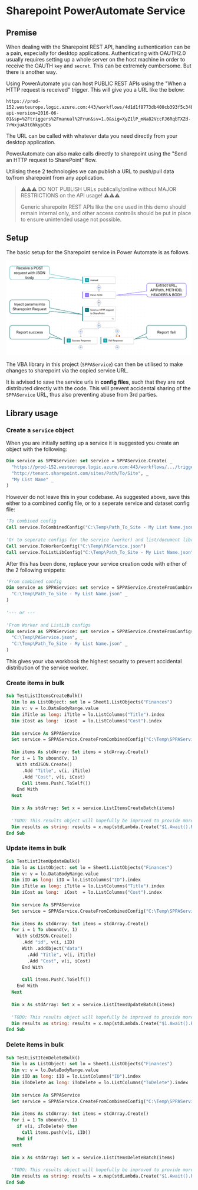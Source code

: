 # Sharepoint PowerAutomate Service

## Premise

When dealing with the Sharepoint REST API, handling authentication can be a pain, especially for desktop applications. Authenticating with OAUTH2.0 usually requires setting up a whole server on the host machine in order to receive the OAUTH `key` and `secret`. This can be extremely cumbersome. But there is another way.

Using PowerAutomate you can host PUBLIC REST APIs using the "When a HTTP request is received" trigger. This will give you a URL like the below:

```
https://prod-152.westeurope.logic.azure.com:443/workflows/4d1d1f8773db400cb393f5c34be37ac3/triggers/manual/paths/invoke?api-version=2016-06-01&sp=%2Ftriggers%2Fmanual%2Frun&sv=1.0&sig=XyZ1lP_mNa82VccFJ6RqbTXZd-7rWxjuA3tGhkypOEs
```

The URL can be called with whatever data you need directly from your desktop application.

PowerAutomate can also make calls directly to sharepoint using the "Send an HTTP request to SharePoint" flow.

Utilising these 2 technologies we can publish a URL to push/pull data to/from sharepoint from any application.

> ⚠️⚠️⚠️ DO NOT PUBLISH URLs publically/online without MAJOR RESTRICTIONS on the API usage! ⚠️⚠️⚠️
>
> Generic sharepoitn REST APIs like the one used in this demo should remain internal only, and other access controlls should be put in place to ensure unintended usage not possible.

## Setup

The basic setup for the Sharepoint service in Power Automate is as follows.

![_](./res/PowerAutomate_Service.png)

The VBA library in this project (`SPPAService`) can then be utilised to make changes to sharepoint via the copied service URL.

It is advised to save the service urls in **config files**, such that they are not distributed directly with the code. This will prevent accidental sharing of the `SPPAService` URL, thus also preventing abuse from 3rd parties.

## Library usage

### Create a `service` object

When you are initially setting up a service it is suggested you create an object with the following:

```vb
Dim service as SPPAService: set service = SPPAService.Create( _
  "https://prod-152.westeurope.logic.azure.com:443/workflows/.../triggers/manual/paths/invoke?...", _ 'From PowerAutomate service
  "http://tenant.sharepoint.com/sites/Path/To/Site", _
  "My List Name" _
)
```

However do not leave this in your codebase. As suggested above, save this either to a combined config file, or to a seperate service and dataset config file:

```vb
'To combined config
Call service.ToCombinedConfig("C:\Temp\Path_To_Site - My List Name.json")

'Or to seperate configs for the service (worker) and list/document library
Call service.ToWorkerConfig("C:\Temp\PAService.json")
Call service.ToListLibConfig("C:\Temp\Path_To_Site - My List Name.json")
```

After this has been done, replace your service creation code with either of the 2 following snippets:

```vb
'From combined config
Dim service as SPPAService: set service = SPPAService.CreateFromCombinedConfig( _
  "C:\Temp\Path_To_Site - My List Name.json" _
)

'--- or ---

'From Worker and ListLib configs
Dim service as SPPAService: set service = SPPAService.CreateFromConfigs( _
  "C:\Temp\PAService.json", _
  "C:\Temp\Path_To_Site - My List Name.json" _
)
```

This gives your vba workbook the highest security to prevent accidental distribution of the service worker.

### Create items in bulk

```vb
Sub TestListItemsCreateBulk()
  Dim lo as ListObject: set lo = Sheet1.ListObjects("Finances")
  Dim v: v = lo.DataBodyRange.value
  Dim iTitle as long: iTitle = lo.ListColumns("Title").index
  Dim iCost as long:  iCost  = lo.ListColumns("Cost").index

  Dim service As SPPAService
  Set service = SPPAService.CreateFromCombinedConfig("C:\Temp\SPPAService_TacticalData-Test.json")

  Dim items As stdArray: Set items = stdArray.Create()
  For i = 1 To ubound(v, 1)
    With stdJSON.Create()
      .Add "Title", v(i, iTitle)
      .Add "Cost", v(i, iCost)
      Call items.Push(.ToSelf())
    End With
  Next

  Dim x As stdArray: Set x = service.ListItemsCreateBatch(items)

  'TODO: This results object will hopefully be improved to provide more opportunities for interrogation.
  Dim results as string: results = x.map(stdLambda.Create("$1.Await().ResponseText")).join(vbCrLf & vbCrLf)
End Sub
```

### Update items in bulk

```vb
Sub TestListItemUpdateBulk()
  Dim lo as ListObject: set lo = Sheet1.ListObjects("Finances")
  Dim v: v = lo.DataBodyRange.value
  Dim iID as long: iID = lo.ListColumns("ID").index
  Dim iTitle as long: iTitle = lo.ListColumns("Title").index
  Dim iCost as long:  iCost  = lo.ListColumns("Cost").index

  Dim service As SPPAService
  Set service = SPPAService.CreateFromCombinedConfig("C:\Temp\SPPAService_TacticalData-Test.json")

  Dim items As stdArray: Set items = stdArray.Create()
  For i = 1 To ubound(v, 1)
    With stdJSON.Create()
      .Add "id", v(i, iID)
      With .addObject("data")
        .Add "Title", v(i, iTitle)
        .Add "Cost", v(i, iCost)
      End With

      Call items.Push(.ToSelf())
    End With
  Next

  Dim x As stdArray: Set x = service.ListItemsUpdateBatch(items)

  'TODO: This results object will hopefully be improved to provide more opportunities for interrogation.
  Dim results as string: results = x.map(stdLambda.Create("$1.Await().ResponseText")).join(vbCrLf & vbCrLf)
End Sub
```

### Delete items in bulk

```vb
Sub TestListItemDeleteBulk()
  Dim lo as ListObject: set lo = Sheet1.ListObjects("Finances")
  Dim v: v = lo.DataBodyRange.value
  Dim iID as long: iID = lo.ListColumns("ID").index
  Dim iToDelete as long: iToDelete = lo.ListColumns("ToDelete").index

  Dim service As SPPAService
  Set service = SPPAService.CreateFromCombinedConfig("C:\Temp\SPPAService_TacticalData-Test.json")

  Dim items As stdArray: Set items = stdArray.Create()
  For i = 1 To ubound(v, 1)
    if v(i, iToDelete) then
      Call items.push(v(i, iID))
    End if
  next

  Dim x As stdArray: Set x = service.ListItemsDeleteBatch(items)

  'TODO: This results object will hopefully be improved to provide more opportunities for interrogation.
  Dim results as string: results = x.map(stdLambda.Create("$1.Await().ResponseText")).join(vbCrLf & vbCrLf)
End Sub
```
